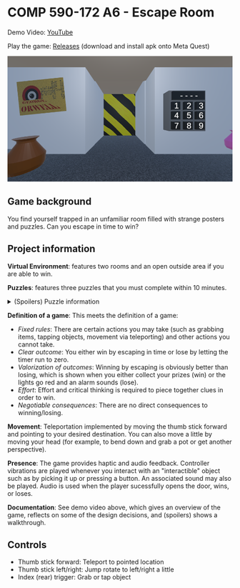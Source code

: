 # COMP 590-172 A6 - Escape Room

Demo Video: [YouTube](https://google.com)

Play the game: [Releases](https://github.com/Gopal3746/VRAssignment6/releases/tag/v0.4) (download and install apk onto Meta Quest)

![Screenshot of game](/screenshot.png)

## Game background

You find yourself trapped in an unfamiliar room filled with strange posters and puzzles. Can you escape in time to win?

## Project information

**Virtual Environment**: features two rooms and an open outside area if you are able to win.

**Puzzles**: features three puzzles that you must complete within 10 minutes.

<details>
  <summary>(Spoilers) Puzzle information</summary>

  The three puzzles consist of:

  1. **Color theory / matching puzzle**. A color wheel is provided as a poster on the wall, and you must match the correct colored vase onto the empty pedestal which reveals a hint for the next puzzle.
  2. **Riddle / secret code puzzle.** A hint revealed in the previous puzzle, paired with the *1984*-themed posters, help you figure out the 4 digit answer to this puzzle.
  3. **Physics puzzle**. You must switch the platforms to the correct orientation and press the red button in order for a ball to fall all the way to the green platform.

</details>

**Definition of a game**: This meets the definition of a game:

- *Fixed rules*: There are certain actions you may take (such as grabbing items, tapping objects, movement via teleporting) and other actions you cannot take.
- *Clear outcome*: You either win by escaping in time or lose by letting the timer run to zero.
- *Valorization of outcomes*: Winning by escaping is obviously better than losing, which is shown when you either collect your prizes (win) or the lights go red and an alarm sounds (lose).
- *Effort*: Effort and critical thinking is required to piece together clues in order to win.
- *Negotiable consequences*: There are no direct consequences to winning/losing.

**Movement**: Teleportation implemented by moving the thumb stick forward and pointing to your desired destination. You can also move a little by moving your head (for example, to bend down and grab a pot or get another perspective).

**Presence**: The game provides haptic and audio feedback. Controller vibrations are played whenever you interact with an "interactible" object such as by picking it up or pressing a button. An associated sound may also be played. Audio is used when the player sucessfully opens the door, wins, or loses.

**Documentation**: See demo video above, which gives an overview of the game, reflects on some of the design decisions, and (spoilers) shows a walkthrough.

## Controls

- Thumb stick forward: Teleport to pointed location
- Thumb stick left/right: Jump rotate to left/right a little
- Index (rear) trigger: Grab or tap object